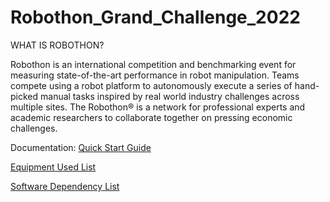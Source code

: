 # Robothon_Grand_Challenge_2022

WHAT IS ROBOTHON?

  Robothon is an international competition and benchmarking event for measuring state-of-the-art performance in robot manipulation. Teams compete using a robot platform to autonomously execute a series of hand-picked manual tasks inspired by real world industry challenges across multiple sites. The Robothon® is a network for professional experts and academic researchers to collaborate together on pressing economic challenges.



Documentation:
[Quick Start Guide](https://drive.google.com/drive/folders/1paPVuRc2Pnds0aVcwwZPV5uXiFTofP2n?usp=sharing)

[Equipment Used List](https://drive.google.com/drive/folders/1paPVuRc2Pnds0aVcwwZPV5uXiFTofP2n?usp=sharing)

[Software Dependency List](https://drive.google.com/drive/folders/1paPVuRc2Pnds0aVcwwZPV5uXiFTofP2n?usp=sharing)

